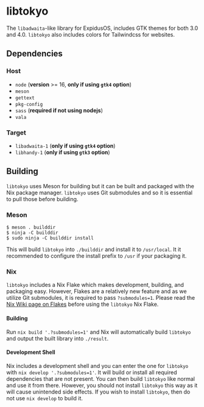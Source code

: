 # libtokyo

The `libadwaita`-like library for ExpidusOS, includes GTK themes for both 3.0 and 4.0. `libtokyo` also includes colors for Tailwindcss for websites.

## Dependencies

### Host

* `node` (**version** >= 16, **only if using `gtk4` option**)
* `meson`
* `gettext`
* `pkg-config`
* `sass` (**required if not using nodejs**)
* `vala`

### Target

* `libadwaita-1` (**only if using `gtk4` option**)
* `libhandy-1` (**only if using `gtk3` option**)

## Building

`libtokyo` uses Meson for building but it can be built and packaged with the Nix package manager.
`libtokyo` uses Git submodules and so it is essential to pull those before building.

### Meson

```
$ meson . builddir
$ ninja -C builddir
$ sudo ninja -C builddir install
```

This will build `libtokyo` into `./builddir` and install it to `/usr/local`. It it recommended to configure the install prefix to `/usr` if your packaging it.

### Nix

`libtokyo` includes a Nix Flake which makes development, building, and packaging easy.
However, Flakes are a relatively new feature and as we utilize Git submodules, it is required to pass `?submodules=1`.
Please read the [Nix Wiki page on Flakes](https://nixos.wiki/wiki/Flakes) before using the `libtokyo` Nix Flake.

#### Building

Run `nix build '.?submodules=1'` and Nix will automatically build `libtokyo` and output the built library into `./result`.

#### Development Shell

Nix includes a development shell and you can enter the one for `libtokyo` with `nix develop '.?submodules=1'`.
It will build or install all required dependencies that are not present. You can then build `libtokyo` like normal
and use it from there. However, you should not install `libtokyo` this way as it will cause unintended side effects.
If you wish to install `libtokyo`, then do not use `nix develop` to build it.
